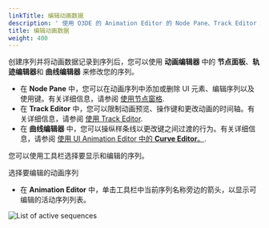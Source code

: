```yaml
---
linkTitle: 编辑动画数据
description: ' 使用 O3DE 的 Animation Editor 的 Node Pane、Track Editor 和 Curve Editor 来编辑动画序列。 '
title: 编辑动画数据
weight: 400
---
```


创建序列并将动画数据记录到序列后，您可以使用 **动画编辑器** 中的 **节点面板**、**轨迹编辑器**和 **曲线编辑器** 来修改您的序列。
+ 在 **Node Pane** 中，您可以在动画序列中添加或删除 UI 元素、编辑序列以及使用键。有关详细信息，请参阅 [使用节点窗格](./using-node-pane).
+ 在 **Track Editor** 中，您可以限制动画预览、操作键和更改动画的时间轴。有关详细信息，请参阅 [使用 Track Editor](./track-editor).
+ 在 **曲线编辑器** 中，您可以操纵样条线以更改键之间过渡的行为。有关详细信息，请参阅 [使用 UI Animation Editor 中的 **Curve Editor**。](./curve-editor).

您可以使用工具栏选择要显示和编辑的序列。

选择要编辑的动画序列

+ 在 **Animation Editor** 中，单击工具栏中当前序列名称旁边的箭头，以显示可编辑的活动序列列表。

![List of active sequences](/images/user-guide/interactivity/user-interface/animating/animation-editor/editing/ui-animation-selecting.png)

